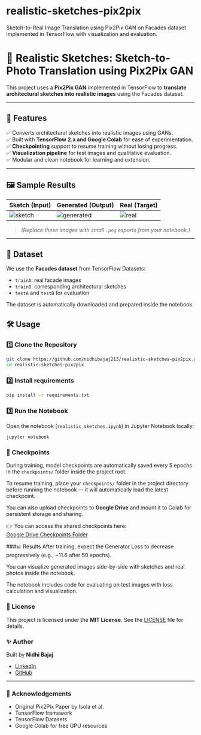 # realistic-sketches-pix2pix
Sketch-to-Real Image Translation using Pix2Pix GAN on Facades dataset implemented in TensorFlow with visualization and evaluation.
# 🎨 Realistic Sketches: Sketch-to-Photo Translation using Pix2Pix GAN

This project uses a **Pix2Pix GAN** implemented in TensorFlow to **translate architectural sketches into realistic images** using the Facades dataset.

---

## 🚀 Features

✅ Converts architectural sketches into realistic images using GANs.  
✅ Built with **TensorFlow 2.x and Google Colab** for ease of experimentation.  
✅ **Checkpointing** support to resume training without losing progress.  
✅ **Visualization pipeline** for test images and qualitative evaluation.  
✅ Modular and clean notebook for learning and extension.

---

## 🖼️ Sample Results

| Sketch (Input) | Generated (Output) | Real (Target) |
|---|---|---|
| ![sketch](sample_sketch.png) | ![generated](sample_generated.png) | ![real](sample_real.png) |

> *(Replace these images with small `.png` exports from your notebook.)*

---

## 📂 Dataset

We use the **Facades dataset** from TensorFlow Datasets:
- `trainA`: real facade images
- `trainB`: corresponding architectural sketches
- `testA` and `testB` for evaluation

The dataset is automatically downloaded and prepared inside the notebook.


## 🛠️ Usage

### 1️⃣ Clone the Repository

```bash
git clone https://github.com/nidhibajaj213/realistic-sketches-pix2pix.git
cd realistic-sketches-pix2pix
```` 

### 2️⃣ Install requirements

```bash
pip install -r requirements.txt
````
### 3️⃣ Run the Notebook

Open the notebook (`realistic_sketches.ipynb`) in Jupyter Notebook locally:

```bash
jupyter notebook
````
### 💾 Checkpoints

During training, model checkpoints are automatically saved every 5 epochs in the `checkpoints/` folder inside the project root.

To resume training, place your `checkpoints/` folder in the project directory before running the notebook — it will automatically load the latest checkpoint.

You can also upload checkpoints to **Google Drive** and mount it to Colab for persistent storage and sharing.

👉 You can access the shared checkpoints here:  
[Google Drive Checkpoints Folder](https://drive.google.com/drive/folders/1bLEZkv3kldQ7ArUwxiJcyRHUj41-J5fJ?usp=drive_link)

###📊 Results
After training, expect the Generator Loss to decrease progressively (e.g., ~11.6 after 50 epochs).

You can visualize generated images side-by-side with sketches and real photos inside the notebook.

The notebook includes code for evaluating on test images with loss calculation and visualization.
### 📝 License

This project is licensed under the **MIT License**. See the [LICENSE](LICENSE) file for details.



### ✨ Author

Built  by **Nidhi Bajaj**

- [LinkedIn](https://www.linkedin.com/in/nidhibajaj/)  
- [GitHub](https://github.com/nidhibajaj213)

---

### 🙌 Acknowledgements

- Original Pix2Pix Paper by Isola et al.  
- TensorFlow framework  
- TensorFlow Datasets  
- Google Colab for free GPU resources

